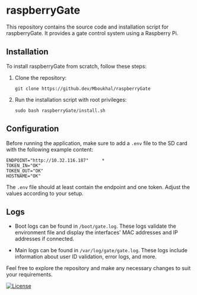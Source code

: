 # raspberryGate

This repository contains the source code and installation script for raspberryGate. It provides a gate control system using a Raspberry Pi.

## Installation

To install raspberryGate from scratch, follow these steps:

1. Clone the repository:
   ```
   git clone https://github.dev/Mboukhal/raspberryGate
   ```

2. Run the installation script with root privileges:
   ```
   sudo bash raspberryGate/install.sh
   ```

## Configuration

Before running the application, make sure to add a `.env` file to the SD card with the following example content:

```
ENDPOINT="http://10.32.116.187"		*
TOKEN_IN="OK"
TOKEN_OUT="OK"
HOSTNAME="OK"
```

The `.env` file should at least contain the endpoint and one token. Adjust the values according to your setup.

## Logs

- Boot logs can be found in `/boot/gate.log`. These logs validate the environment file and display the interfaces' MAC addresses and IP addresses if connected.

- Main logs can be found in `/var/log/gate/gate.log`. These logs include information about user ID validation, error logs, and more.

Feel free to explore the repository and make any necessary changes to suit your requirements.

[![License](https://img.shields.io/badge/license-MIT-blue.svg)](LICENSE)